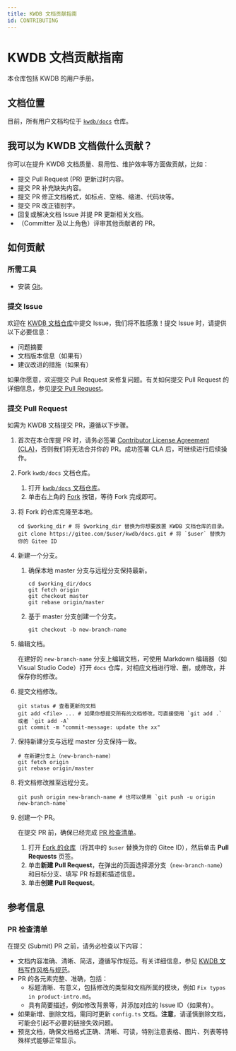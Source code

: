 ```yaml
---
title: KWDB 文档贡献指南
id: CONTRIBUTING
---
```


# KWDB 文档贡献指南

本仓库包括 KWDB 的用户手册。

## 文档位置

目前，所有用户文档均位于 [`kwdb/docs`](https://gitee.com/kwdb/docs) 仓库。

## 我可以为 KWDB 文档做什么贡献？

你可以在提升 KWDB 文档质量、易用性、维护效率等方面做贡献，比如：

- 提交 Pull Request (PR) 更新过时内容。
- 提交 PR 补充缺失内容。
- 提交 PR 修正文档格式，如标点、空格、缩进、代码块等。
- 提交 PR 改正错别字。
- 回复或解决文档 Issue 并提 PR 更新相关文档。
- （Committer 及以上角色）评审其他贡献者的 PR。

## 如何贡献

### 所需工具

- 安装 [Git](https://git-scm.com/book/zh/v2/%E8%B5%B7%E6%AD%A5-%E5%AE%89%E8%A3%85-Git)。

### 提交 Issue

欢迎在 [KWDB 文档仓库](https://gitee.com/kwdb/docs/issues)中提交 Issue，我们将不胜感激！提交 Issue 时，请提供以下必要信息：

- 问题摘要
- 文档版本信息（如果有）
- 建议改进的措施（如果有）

如果你愿意，欢迎提交 Pull Request 来修复问题。有关如何提交 Pull Request 的详细信息，参见[提交 Pull Request](#提交-pull-request)。

### 提交 Pull Request

如需为 KWDB 文档提交 PR，遵循以下步骤。

1. 首次在本仓库提 PR 时，请务必签署 [Contributor License Agreement (CLA)](https://gitee.com/organizations/kwdb/cla/kwdb-contributor-protocol)，否则我们将无法合并你的 PR。成功签署 CLA 后，可继续进行后续操作。
2. Fork `kwdb/docs` 文档仓库。
    1. 打开 [`kwdb/docs` 文档仓库](https://gitee.com/kwdb/docs)。
    2. 单击右上角的 [Fork](https://gitee.com/kwdb/docs#) 按钮，等待 Fork 完成即可。
3. 将 Fork 的仓库克隆至本地。

    ```shell
    cd $working_dir # 将 $working_dir 替换为你想要放置 KWDB 文档仓库的目录。
    git clone https://gitee.com/$user/kwdb/docs.git # 将 `$user` 替换为你的 Gitee ID
    ```

4. 新建一个分支。

    1. 确保本地 master 分支与远程分支保持最新。

        ```shell
        cd $working_dir/docs
        git fetch origin
        git checkout master
        git rebase origin/master
        ```

    2. 基于 master 分支创建一个分支。

        ```shell
        git checkout -b new-branch-name
        ```

5. 编辑文档。

    在建好的 `new-branch-name` 分支上编辑文档，可使用 Markdown 编辑器（如 Visual Studio Code）打开 `docs` 仓库，对相应文档进行增、删，或修改，并保存你的修改。

6. 提交文档修改。

    ```shell
    git status # 查看更新的文档
    git add <file> ... # 如果你想提交所有的文档修改，可直接使用 `git add .` 或者 `git add -A`
    git commit -m "commit-message: update the xx"
    ```

7. 保持新建分支与远程 master 分支保持一致。

    ```shell
    # 在新建分支上（new-branch-name）
    git fetch origin
    git rebase origin/master
    ```

8. 将文档修改推至远程分支。

    ```shell
    git push origin new-branch-name # 也可以使用 `git push -u origin new-branch-name`
    ```

9. 创建一个 PR。

    在提交 PR 前，确保已经完成 [PR 检查清单](#pr-检查清单)。

    1. 打开 [Fork 的仓库](https://gitee.com/$user/kwdb/docs)（将其中的 `$user` 替换为你的 Gitee ID），然后单击 **Pull Requests** 页签。
    2. 单击**新建 Pull Request**，在弹出的页面选择源分支（`new-branch-name`）和目标分支、填写 PR 标题和描述信息。
    3. 单击**创建 Pull Request**。

## 参考信息

### PR 检查清单

在提交 (Submit) PR 之前，请务必检查以下内容：

- 文档内容准确、清晰、简洁，遵循写作规范。有关详细信息，参见 [KWDB 文档写作风格与规范](./style-guide.md)。
- PR 的各元素完整、准确，包括：
  - 标题清晰、有意义，包括修改的类型和文档所属的模块，例如 `Fix typos in product-intro.md`。
  - 具有简要描述，例如修改背景等，并添加对应的 Issue ID（如果有）。
- 如果新增、删除文档，需同时更新 `config.ts` 文档。**注意**，请谨慎删除文档，可能会引起不必要的链接失效问题。
- 预览文档，确保文档格式正确、清晰、可读，特别注意表格、图片、列表等特殊样式能够正常显示。
